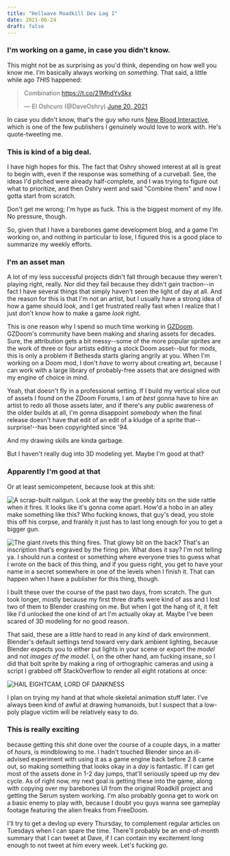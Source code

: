 ```yaml
---
title: "Hellwave Roadkill Dev Log 1"
date: 2021-06-24
draft: false
---
```

### I'm working on a game, in case you didn't know.
This might not be as surprising as you'd think, depending on how well you know me. I'm basically always working on *something*. That said, a little while ago *THIS* happened:

<blockquote class="twitter-tweet"><p lang="fr" dir="ltr">Combination <a href="https://t.co/21MhdYvSkx">https://t.co/21MhdYvSkx</a></p>&mdash; El Oshcuro (@DaveOshry) <a href="https://twitter.com/DaveOshry/status/1406507248751284224?ref_src=twsrc%5Etfw">June 20, 2021</a></blockquote> <script async src="https://platform.twitter.com/widgets.js" charset="utf-8"></script> 

In case you didn't know, that's the guy who runs [New Blood Interactive](https://newblood.games/), which is one of the few publishers I genuinely would love to work with. He's quote-tweeting me.

### This is kind of a big deal.
I have high hopes for this. The fact that Oshry showed interest at all is great to begin with, even if the response was something of a curveball. See, the ideas I'd pitched were already half-complete, and I was trying to figure out what to prioritize, and then Oshry went and said "Combine them" and now I gotta start from scratch.

Don't get me wrong; I'm hype as fuck. This is the biggest moment of my life. No pressure, though.

So, given that I have a barebones game development blog, and a game I'm working on, and nothing in particular to lose, I figured this is a good place to summarize my weekly efforts.

### I'm an asset man
A lot of my less successful projects didn't fall through because they weren't playing right, really. Nor did they fail because they didn't gain traction--in fact I have several things that simply haven't seen the light of day at all. And the reason for this is that I'm not an artist, but I usually have a strong idea of how a game should *look*, and I get frustrated really fast when I realize that I just don't know how to make a game *look* right.

This is one reason why I spend so much time working in [GZDoom](https://zdoom.org/downloads). GZDoom's community have been making and sharing assets for decades. Sure, the attribution gets a bit messy--some of the more popular sprites are the work of three or four artists editing a stock Doom asset--but for mods, this is only a problem if Bethesda starts glaring angrily at you. When I'm working on a Doom mod, I don't *have* to worry about creating art, because I can work with a large library of probably-free assets that are designed with my engine of choice in mind.

Yeah, that doesn't fly in a professional setting. If I build my vertical slice out of assets I found on the ZDoom Forums, I am *at best* gonna have to hire an artist to redo all those assets later, and if there's any public awareness of the older builds at all, I'm gonna disappoint *somebody* when the final release doesn't have that edit of an edit of a kludge of a sprite that--surprise!--has been copyrighted since '94.

And my drawing skills are kinda garbage.

But I haven't really dug into 3D modeling yet. Maybe I'm good at that?

### Apparently I'm good at that
Or at least semicompetent, because look at this shit:

![A scrap-built nailgun.](https://imgur.com/2jRVKbt.gif)
Look at the way the greebly bits on the side rattle when it fires. It looks like it's gonna come apart. How'd a hobo in an alley make something like this? Who fucking knows, that guy's dead, you stole this off his corpse, and frankly it just has to last long enough for you to get a bigger gun.

![The giant rivets this thing fires.](https://imgur.com/AMKfdmS.png)
That glowy bit on the back? That's an inscription that's engraved by the firing pin. What does it say? I'm not telling ya. I should run a contest or something where everyone tries to guess what I wrote on the back of this thing, and if you guess right, you get to have your name in a secret somewhere in one of the levels when I finish it. That can happen when I have a publisher for this thing, though.

I built these over the course of the past two days, from scratch. The gun took longer, mostly because my first three drafts were kind of ass and I lost two of them to Blender crashing on me. But when I got the hang of it, it felt like I'd unlocked the one kind of art I'm actually okay at. Maybe I've been scared of 3D modeling for no good reason.

That said, these are a *little* hard to read in any kind of dark environment. Blender's default settings tend toward very dark ambient lighting, because Blender expects you to either put lights in your scene or export the *model* and not *images of the model*. I, on the other hand, am fucking insane, so I did that bolt sprite by making a ring of orthographic cameras and using a script I grabbed off StackOverflow to render all eight rotations at once:

![HAIL EIGHTCAM, LORD OF DANKNESS](https://imgur.com/jbzSchE.png)

I plan on trying my hand at that whole skeletal animation stuff later. I've always been kind of awful at drawing humanoids, but I suspect that a low-poly plague victim will be relatively easy to do.

### This is really exciting
because getting this shit done over the course of a couple days, in a matter of *hours*, is mindblowing to me. I hadn't touched Blender since an ill-advised experiment with using it as a game engine back before 2.8 came out, so making something that looks okay in a *day* is fantastic. If I can get most of the assets done in 1-2 day jumps, that'll seriously speed up my dev cycle. As of right now, my next goal is getting these into the game, along with copying over my barebones UI from the original Roadkill project and getting the Serum system working. I'm also probably gonna get to work on a basic enemy to play with, because I doubt you guys wanna see gameplay footage featuring the alien freaks from FreeDoom.

I'll try to get a devlog up every Thursday, to complement regular articles on Tuesdays when I can spare the time. There'll probably be an end-of-month summary that I can tweet at Dave, if I can contain my excitement long enough to not tweet at him every week. Let's fucking *go*.